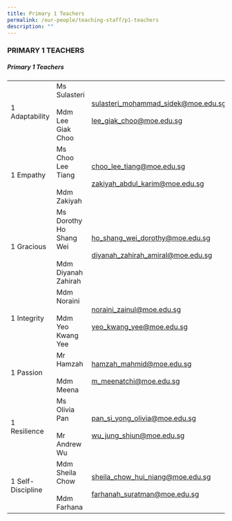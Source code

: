 ```yaml
---
title: Primary 1 Teachers
permalink: /our-people/teaching-staff/p1-teachers
description: ""
---
```

### PRIMARY 1 TEACHERS

##### Primary 1 Teachers
|  	|  	|  	|
|---	|---	|---	|
| 1 Adaptability 	| Ms Sulasteri<br><br>Mdm Lee Giak Choo 	| sulasteri_mohammad_sidek@moe.edu.sg<br><br>lee_giak_choo@moe.edu.sg 	|
| 1 Empathy 	| Ms Choo Lee Tiang<br><br>Mdm Zakiyah 	| choo_lee_tiang@moe.edu.sg<br><br>zakiyah_abdul_karim@moe.edu.sg 	|
| 1 Gracious 	| Ms Dorothy Ho Shang Wei<br><br>Mdm Diyanah Zahirah 	| ho_shang_wei_dorothy@moe.edu.sg<br><br>diyanah_zahirah_amiral@moe.edu.sg 	|
| 1 Integrity 	| Mdm Noraini<br><br>Mdm Yeo Kwang Yee 	| noraini_zainul@moe.edu.sg<br><br>yeo_kwang_yee@moe.edu.sg 	|
| 1 Passion 	| Mr Hamzah<br><br>Mdm Meena 	| hamzah_mahmid@moe.edu.sg<br><br>m_meenatchi@moe.edu.sg 	|
| 1 Resilience 	| Ms Olivia Pan<br><br>Mr Andrew Wu 	| pan_si_yong_olivia@moe.edu.sg<br><br>wu_jung_shiun@moe.edu.sg 	|
|  1 Self-Discipline 	| Mdm Sheila Chow<br><br>Mdm Farhana 	| sheila_chow_hui_niang@moe.edu.sg<br><br>farhanah_suratman@moe.edu.sg 	|